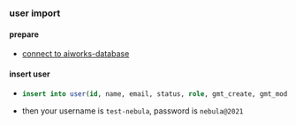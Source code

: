 ### user import

#### prepare

* [connect to aiworks-database](connect.to.aiworks.database.md)

#### insert user 

* ```sql
  insert into user(id, name, email, status, role, gmt_create, gmt_modify, gmt_creator, gmt_modifier, password, phone, remark, date_birth, guide_status) values(2, "test-nebula" ,"", 1, 0, "2021-10-26 13:06:28",  "2021-10-26 13:06:28",  00000000000000000000,   00000000000000000000,   "$2a$10$dUOWNTx0EQ91wSNxu3N4F.Y3G80h76nk2yW67j9riEAAclqxfW4b6", 17863117616, " ","2000-01-01", 0);
  ```
* then your username is `test-nebula`, password is `nebula@2021`